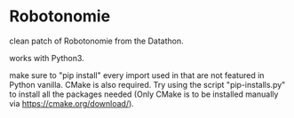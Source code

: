 # Robotonomie

clean patch of Robotonomie from the Datathon.

works with Python3.

make sure to "pip install" every import used in that are not featured in Python vanilla. CMake is also required. Try using the script "pip-installs.py" to install all the packages needed (Only CMake is to be installed manually via https://cmake.org/download/).

